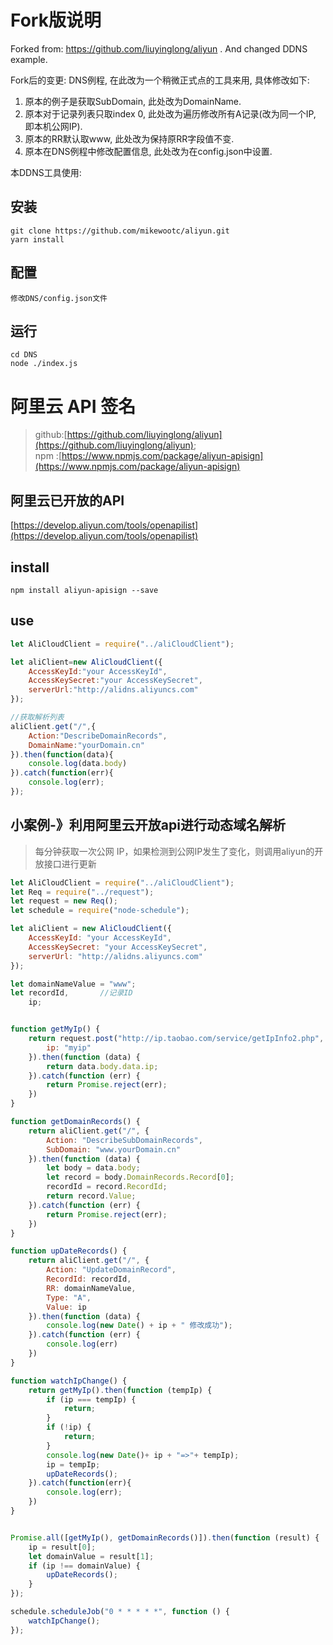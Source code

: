 # Fork版说明

Forked from: https://github.com/liuyinglong/aliyun . And changed DDNS example.

Fork后的变更: DNS例程, 在此改为一个稍微正式点的工具来用, 具体修改如下:
1. 原本的例子是获取SubDomain, 此处改为DomainName.
2. 原本对于记录列表只取index 0, 此处改为遍历修改所有A记录(改为同一个IP, 即本机公网IP).
3. 原本的RR默认取www, 此处改为保持原RR字段值不变.
4. 原本在DNS例程中修改配置信息, 此处改为在config.json中设置.

本DDNS工具使用:

## 安装

    git clone https://github.com/mikewootc/aliyun.git
    yarn install 

## 配置

    修改DNS/config.json文件

## 运行

    cd DNS
    node ./index.js


# 阿里云 API 签名

> github:[https://github.com/liuyinglong/aliyun](https://github.com/liuyinglong/aliyun);  
> npm :[https://www.npmjs.com/package/aliyun-apisign](https://www.npmjs.com/package/aliyun-apisign)

## 阿里云已开放的API
[https://develop.aliyun.com/tools/openapilist](https://develop.aliyun.com/tools/openapilist)

## install
``
npm install aliyun-apisign --save
``

## use
```js
let AliCloudClient = require("../aliCloudClient");

let aliClient=new AliCloudClient({
    AccessKeyId:"your AccessKeyId",
    AccessKeySecret:"your AccessKeySecret",
    serverUrl:"http://alidns.aliyuncs.com"
});

//获取解析列表
aliClient.get("/",{
    Action:"DescribeDomainRecords",
    DomainName:"yourDomain.cn"
}).then(function(data){
    console.log(data.body)
}).catch(function(err){
    console.log(err);
});
```


## 小案例-》利用阿里云开放api进行动态域名解析

> 每分钟获取一次公网 IP，如果检测到公网IP发生了变化，则调用aliyun的开放接口进行更新

```js
let AliCloudClient = require("../aliCloudClient");
let Req = require("../request");
let request = new Req();
let schedule = require("node-schedule");

let aliClient = new AliCloudClient({
    AccessKeyId: "your AccessKeyId",
    AccessKeySecret: "your AccessKeySecret",
    serverUrl: "http://alidns.aliyuncs.com"
});

let domainNameValue = "www";
let recordId,       //记录ID
    ip;


function getMyIp() {
    return request.post("http://ip.taobao.com/service/getIpInfo2.php", {
        ip: "myip"
    }).then(function (data) {
        return data.body.data.ip;
    }).catch(function (err) {
        return Promise.reject(err);
    })
}

function getDomainRecords() {
    return aliClient.get("/", {
        Action: "DescribeSubDomainRecords",
        SubDomain: "www.yourDomain.cn"
    }).then(function (data) {
        let body = data.body;
        let record = body.DomainRecords.Record[0];
        recordId = record.RecordId;
        return record.Value;
    }).catch(function (err) {
        return Promise.reject(err);
    })
}

function upDateRecords() {
    return aliClient.get("/", {
        Action: "UpdateDomainRecord",
        RecordId: recordId,
        RR: domainNameValue,
        Type: "A",
        Value: ip
    }).then(function (data) {
        console.log(new Date() + ip + " 修改成功");
    }).catch(function (err) {
        console.log(err)
    })
}

function watchIpChange() {
    return getMyIp().then(function (tempIp) {
        if (ip === tempIp) {
            return;
        }
        if (!ip) {
            return;
        }
        console.log(new Date()+ ip + "=>"+ tempIp);
        ip = tempIp;
        upDateRecords();
    }).catch(function(err){
        console.log(err);
    })
}


Promise.all([getMyIp(), getDomainRecords()]).then(function (result) {
    ip = result[0];
    let domainValue = result[1];
    if (ip !== domainValue) {
        upDateRecords();
    }
});

schedule.scheduleJob("0 * * * * *", function () {
    watchIpChange();
});

```
